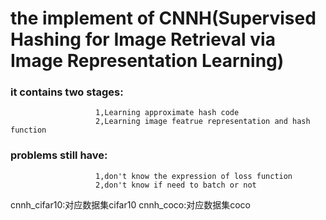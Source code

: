 # the implement of CNNH(Supervised Hashing for Image Retrieval via Image Representation Learning)
### it contains two stages: 
                       1,Learning approximate hash code
                       2,Learning image featrue representation and hash function
          
### problems still have: 
                       1,don't know the expression of loss function
                       2,don't know if need to batch or not 



cnnh_cifar10:对应数据集cifar10
cnnh_coco:对应数据集coco